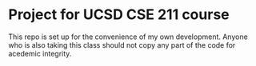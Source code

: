 # Project for UCSD CSE 211 course

This repo is set up for the convenience of my own development. Anyone who is also taking this class should not copy any part of the code for acedemic integrity.
